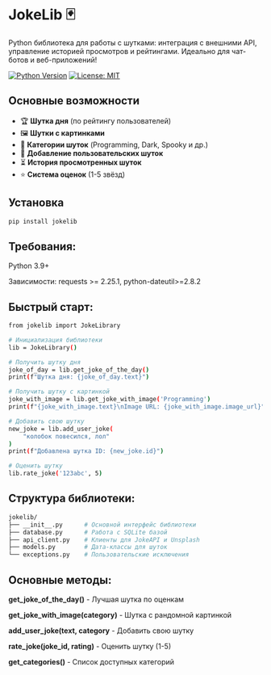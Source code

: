 # JokeLib 🃏

Python библиотека для работы с шутками: интеграция с внешними API, управление историей просмотров и рейтингами. Идеально для чат-ботов и веб-приложений!

[![Python Version](https://img.shields.io/badge/python-3.9%2B-blue)](https://www.python.org/)
[![License: MIT](https://img.shields.io/badge/License-MIT-yellow.svg)](https://opensource.org/licenses/MIT)

## Основные возможности

- 🏆 **Шутка дня** (по рейтингу пользователей)
- 🖼️ **Шутки с картинками**
- 📂 **Категории шуток** (Programming, Dark, Spooky и др.)
- 📝 **Добавление пользовательских шуток**
- ⏳ **История просмотренных шуток**
- ⭐ **Система оценок** (1-5 звёзд)

## Установка

```bash
pip install jokelib
```

## Требования:

Python 3.9+

Зависимости: requests >= 2.25.1, 
python-dateutil>=2.8.2

## Быстрый старт:

```bash
from jokelib import JokeLibrary

# Инициализация библиотеки
lib = JokeLibrary()

# Получить шутку дня
joke_of_day = lib.get_joke_of_the_day()
print(f"Шутка дня: {joke_of_day.text}")

# Получить шутку с картинкой
joke_with_image = lib.get_joke_with_image('Programming')
print(f"{joke_with_image.text}\nImage URL: {joke_with_image.image_url}")

# Добавить свою шутку
new_joke = lib.add_user_joke(
    "колобок повесился, лол"
)
print(f"Добавлена шутка ID: {new_joke.id}")

# Оценить шутку
lib.rate_joke('123abc', 5)
```

## Структура библиотеки:

``` bash
jokelib/
├── __init__.py      # Основной интерфейс библиотеки
├── database.py      # Работа с SQLite базой
├── api_client.py    # Клиенты для JokeAPI и Unsplash
├── models.py        # Дата-классы для шуток
└── exceptions.py    # Пользовательские исключения
```
## Основные методы:
  
**get_joke_of_the_day()** - 	Лучшая шутка по оценкам

**get_joke_with_image(category)** - 	Шутка с рандомной картинкой

**add_user_joke(text, category** -	Добавить свою шутку

**rate_joke(joke_id, rating)**	 - Оценить шутку (1-5)

**get_categories()** - 	Список доступных категорий
